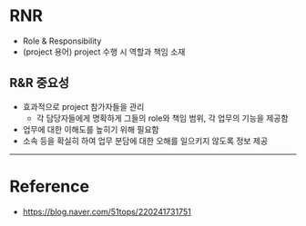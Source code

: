 # RNR

- Role & Responsibility
- (project 용어) project 수행 시 역할과 책임 소재

## R&R 중요성

- 효과적으로 project 참가자들을 관리
    - 각 담당자들에게 명확하게 그들의 role와 책임 범위, 각 업무의 기능을 제공함
- 업무에 대한 이해도를 높히기 위해 필요함
- 소속 등을 확실히 하여 업무 분담에 대한 오해를 일으키지 않도록 정보 제공

---

# Reference

- https://blog.naver.com/51tops/220241731751
